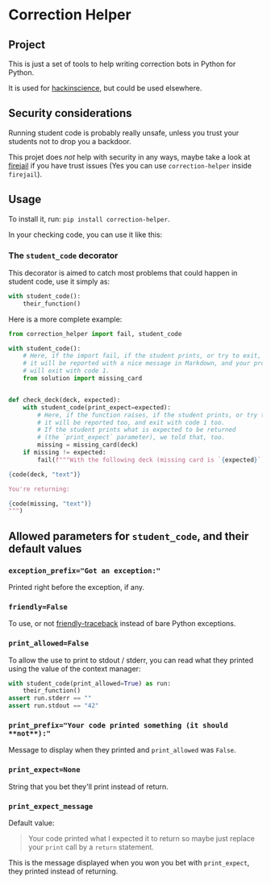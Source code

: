 # Correction Helper

## Project

This is just a set of tools to help writing correction bots in Python for Python.

It is used for [hackinscience](https://hackinscience.org), but could
be used elsewhere.


## Security considerations

Running student code is probably really unsafe, unless you trust your
students not to drop you a backdoor.

This projet does *not* help with security in any ways, maybe take a
look at [firejail](https://github.com/netblue30/firejail) if you have
trust issues (Yes you can use `correction-helper` inside `firejail`).


## Usage

To install it, run: `pip install correction-helper`.


In your checking code, you can use it like this:


### The `student_code` decorator

This decorator is aimed to catch most problems that could happen in
student code, use it simply as:

```python
with student_code():
    their_function()
```

Here is a more complete example:

```python
from correction_helper import fail, student_code

with student_code():
    # Here, if the import fail, if the student prints, or try to exit,
    # it will be reported with a nice message in Markdown, and your process
    # will exit with code 1.
    from solution import missing_card


def check_deck(deck, expected):
    with student_code(print_expect=expected):
        # Here, if the function raises, if the student prints, or try to exit,
        # it will be reported too, and exit with code 1 too.
        # If the student prints what is expected to be returned
        # (the `print_expect` parameter), we told that, too.
        missing = missing_card(deck)
    if missing != expected:
        fail(f"""With the following deck (missing card is `{expected}`):

{code(deck, "text")}

You're returning:

{code(missing, "text")}
""")
```


## Allowed parameters for `student_code`, and their default values

### `exception_prefix="Got an exception:"`

Printed right before the exception, if any.


### `friendly=False`

To use, or not
[friendly-traceback](https://github.com/aroberge/friendly-traceback/)
instead of bare Python exceptions.


### `print_allowed=False`

To allow the use to print to stdout / stderr, you can read what they
printed using the value of the context manager:

```python
with student_code(print_allowed=True) as run:
    their_function()
assert run.stderr == ""
assert run.stdout == "42"
```

### `print_prefix="Your code printed something (it should **not**):"`

Message to display when they printed and `print_allowed` was `False`.

### `print_expect=None`

String that you bet they'll print instead of return.

### `print_expect_message`

Default value:

> Your code printed what I expected it to return
> so maybe just replace your `print` call by a `return` statement.

This is the message displayed when you won you bet with
`print_expect`, they printed instead of returning.
